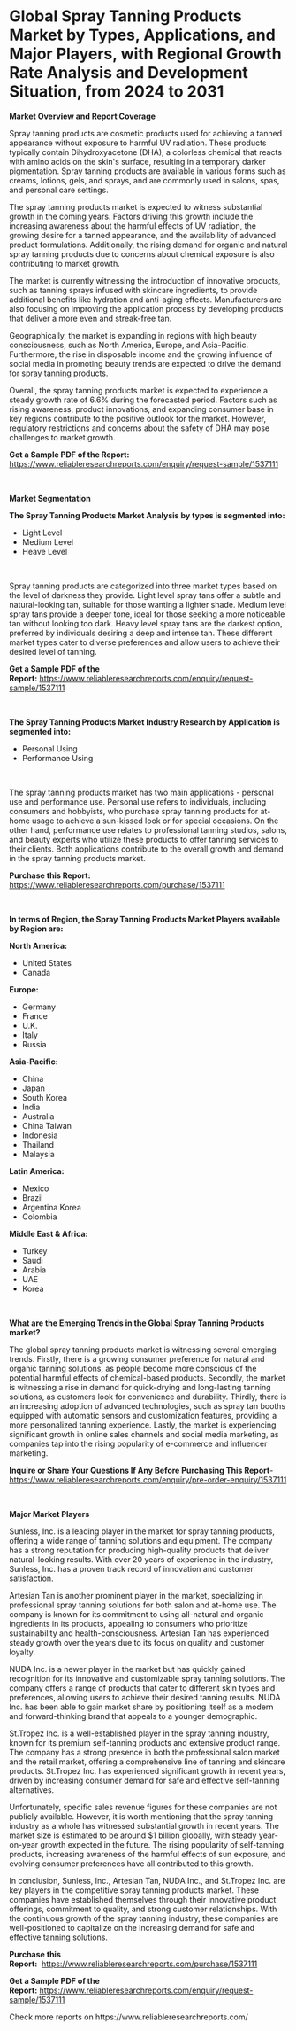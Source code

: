 <p><h1>Global Spray Tanning Products Market by Types, Applications, and Major Players, with Regional Growth Rate Analysis and Development Situation, from 2024 to 2031</h1></p><p><strong>Market Overview and Report Coverage</strong></p>
<p><p>Spray tanning products are cosmetic products used for achieving a tanned appearance without exposure to harmful UV radiation. These products typically contain Dihydroxyacetone (DHA), a colorless chemical that reacts with amino acids on the skin's surface, resulting in a temporary darker pigmentation. Spray tanning products are available in various forms such as creams, lotions, gels, and sprays, and are commonly used in salons, spas, and personal care settings.</p><p>The spray tanning products market is expected to witness substantial growth in the coming years. Factors driving this growth include the increasing awareness about the harmful effects of UV radiation, the growing desire for a tanned appearance, and the availability of advanced product formulations. Additionally, the rising demand for organic and natural spray tanning products due to concerns about chemical exposure is also contributing to market growth.</p><p>The market is currently witnessing the introduction of innovative products, such as tanning sprays infused with skincare ingredients, to provide additional benefits like hydration and anti-aging effects. Manufacturers are also focusing on improving the application process by developing products that deliver a more even and streak-free tan.</p><p>Geographically, the market is expanding in regions with high beauty consciousness, such as North America, Europe, and Asia-Pacific. Furthermore, the rise in disposable income and the growing influence of social media in promoting beauty trends are expected to drive the demand for spray tanning products.</p><p>Overall, the spray tanning products market is expected to experience a steady growth rate of 6.6% during the forecasted period. Factors such as rising awareness, product innovations, and expanding consumer base in key regions contribute to the positive outlook for the market. However, regulatory restrictions and concerns about the safety of DHA may pose challenges to market growth.</p></p>
<p><strong>Get a Sample PDF of the Report:</strong> <a href="https://www.reliableresearchreports.com/enquiry/request-sample/1537111">https://www.reliableresearchreports.com/enquiry/request-sample/1537111</a></p>
<p>&nbsp;</p>
<p><strong>Market Segmentation</strong></p>
<p><strong>The Spray Tanning Products Market Analysis by types is segmented into:</strong></p>
<p><ul><li>Light Level</li><li>Medium Level</li><li>Heave Level</li></ul></p>
<p>&nbsp;</p>
<p><p>Spray tanning products are categorized into three market types based on the level of darkness they provide. Light level spray tans offer a subtle and natural-looking tan, suitable for those wanting a lighter shade. Medium level spray tans provide a deeper tone, ideal for those seeking a more noticeable tan without looking too dark. Heavy level spray tans are the darkest option, preferred by individuals desiring a deep and intense tan. These different market types cater to diverse preferences and allow users to achieve their desired level of tanning.</p></p>
<p><strong>Get a Sample PDF of the Report:</strong>&nbsp;<a href="https://www.reliableresearchreports.com/enquiry/request-sample/1537111">https://www.reliableresearchreports.com/enquiry/request-sample/1537111</a></p>
<p>&nbsp;</p>
<p><strong>The Spray Tanning Products Market Industry Research by Application is segmented into:</strong></p>
<p><ul><li>Personal Using</li><li>Performance Using</li></ul></p>
<p>&nbsp;</p>
<p><p>The spray tanning products market has two main applications - personal use and performance use. Personal use refers to individuals, including consumers and hobbyists, who purchase spray tanning products for at-home usage to achieve a sun-kissed look or for special occasions. On the other hand, performance use relates to professional tanning studios, salons, and beauty experts who utilize these products to offer tanning services to their clients. Both applications contribute to the overall growth and demand in the spray tanning products market.</p></p>
<p><strong>Purchase this Report:</strong>&nbsp; <a href="https://www.reliableresearchreports.com/purchase/1537111">https://www.reliableresearchreports.com/purchase/1537111</a></p>
<p>&nbsp;</p>
<p><strong>In terms of Region, the Spray Tanning Products Market Players available by Region are:</strong></p>
<p>
    <p> <strong> North America: </strong>
        <ul>
            <li>United States</li>
            <li>Canada</li>
        </ul>
        </p> 
    <p> <strong> Europe: </strong>
        <ul>
            <li>Germany</li>
            <li>France</li>
            <li>U.K.</li>
            <li>Italy</li>
            <li>Russia</li>
        </ul>
        </p> 
    <p> <strong> Asia-Pacific: </strong>
        <ul>
            <li>China</li>
            <li>Japan</li>
            <li>South Korea</li>
            <li>India</li>
            <li>Australia</li>
            <li>China Taiwan</li>
            <li>Indonesia</li>
            <li>Thailand</li>
            <li>Malaysia</li>
        </ul>
        </p> 
    <p> <strong> Latin America: </strong>
        <ul>
            <li>Mexico</li>
            <li>Brazil</li>
            <li>Argentina Korea</li>
            <li>Colombia</li>
        </ul>
        </p> 
    <p> <strong> Middle East & Africa: </strong>
        <ul>
            <li>Turkey</li>
            <li>Saudi</li>
            <li>Arabia</li>
            <li>UAE</li>
            <li>Korea</li>
        </ul>
    </p>
    </p>
<p>&nbsp;</p>
<p><strong>What are the Emerging Trends in the Global Spray Tanning Products market?</strong></p>
<p><p>The global spray tanning products market is witnessing several emerging trends. Firstly, there is a growing consumer preference for natural and organic tanning solutions, as people become more conscious of the potential harmful effects of chemical-based products. Secondly, the market is witnessing a rise in demand for quick-drying and long-lasting tanning solutions, as customers look for convenience and durability. Thirdly, there is an increasing adoption of advanced technologies, such as spray tan booths equipped with automatic sensors and customization features, providing a more personalized tanning experience. Lastly, the market is experiencing significant growth in online sales channels and social media marketing, as companies tap into the rising popularity of e-commerce and influencer marketing.</p></p>
<p><strong>Inquire or Share Your Questions If Any Before Purchasing This Report</strong>- <a href="https://www.reliableresearchreports.com/enquiry/pre-order-enquiry/1537111">https://www.reliableresearchreports.com/enquiry/pre-order-enquiry/1537111</a></p>
<p>&nbsp;</p>
<p><strong>Major Market Players</strong></p>
<p><p>Sunless, Inc. is a leading player in the market for spray tanning products, offering a wide range of tanning solutions and equipment. The company has a strong reputation for producing high-quality products that deliver natural-looking results. With over 20 years of experience in the industry, Sunless, Inc. has a proven track record of innovation and customer satisfaction. </p><p>Artesian Tan is another prominent player in the market, specializing in professional spray tanning solutions for both salon and at-home use. The company is known for its commitment to using all-natural and organic ingredients in its products, appealing to consumers who prioritize sustainability and health-consciousness. Artesian Tan has experienced steady growth over the years due to its focus on quality and customer loyalty.</p><p>NUDA Inc. is a newer player in the market but has quickly gained recognition for its innovative and customizable spray tanning solutions. The company offers a range of products that cater to different skin types and preferences, allowing users to achieve their desired tanning results. NUDA Inc. has been able to gain market share by positioning itself as a modern and forward-thinking brand that appeals to a younger demographic.</p><p>St.Tropez Inc. is a well-established player in the spray tanning industry, known for its premium self-tanning products and extensive product range. The company has a strong presence in both the professional salon market and the retail market, offering a comprehensive line of tanning and skincare products. St.Tropez Inc. has experienced significant growth in recent years, driven by increasing consumer demand for safe and effective self-tanning alternatives.</p><p>Unfortunately, specific sales revenue figures for these companies are not publicly available. However, it is worth mentioning that the spray tanning industry as a whole has witnessed substantial growth in recent years. The market size is estimated to be around $1 billion globally, with steady year-on-year growth expected in the future. The rising popularity of self-tanning products, increasing awareness of the harmful effects of sun exposure, and evolving consumer preferences have all contributed to this growth.</p><p>In conclusion, Sunless, Inc., Artesian Tan, NUDA Inc., and St.Tropez Inc. are key players in the competitive spray tanning products market. These companies have established themselves through their innovative product offerings, commitment to quality, and strong customer relationships. With the continuous growth of the spray tanning industry, these companies are well-positioned to capitalize on the increasing demand for safe and effective tanning solutions.</p></p>
<p><strong>Purchase this Report:</strong>&nbsp;&nbsp;<a href="https://www.reliableresearchreports.com/purchase/1537111">https://www.reliableresearchreports.com/purchase/1537111</a></p>
<p></p>
<p><strong>Get a Sample PDF of the Report:</strong>&nbsp;<a href="https://www.reliableresearchreports.com/enquiry/request-sample/1537111">https://www.reliableresearchreports.com/enquiry/request-sample/1537111</a></p>
<p>Check more reports on https://www.reliableresearchreports.com/</p>